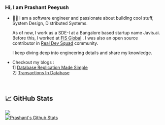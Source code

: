 

  ### Hi, I am Prashant Peeyush

* 👨‍💻 I am a software engineer and passionate about building cool stuff, System Design, Distributed Systems.

   As of now, I work as a SDE-I at a Bangalore based startup name Javis.ai. Before this, I worked at <a href="https://www.fisglobal.com/">FIS Global</a> . I was also an open source contributor in 
   <a href="https://realdevsquad.com/">Real Dev Squad</a> community.

   I keep diving deep into engineering details and share my knowledge.
* Checkout my blogs :<br>
  1] <a href="https://prashant3003.hashnode.dev/database-replication-made-simple" target="_blank"> Database Replication Made Simple </a> <br>
  2] <a href="https://prashant3003.hashnode.dev/database-transactions" target="_blank"> Transactions In Database </a><br>
  
<br>
  
## &#x1f4c8; GitHub Stats

 <div>
<a href="https://github.com/PeeyushPrashant/PeeyushPrashant">
  <img align="center" src="https://github-readme-stats.vercel.app/api/top-langs/?username=PeeyushPrashant&title_color=ffffff&text_color=c9cacc&icon_color=2bbc8a&bg_color=1d1f21&langs_count=3" />
</a>
   <br/>
<a href="https://github.com/PeeyushPrashant/PeeyushPrashant">
  <img align="center" src="https://github-readme-stats.vercel.app/api?username=PeeyushPrashant&show_icons=true&line_height=27&count_private=true&title_color=ffffff&text_color=c9cacc&icon_color=2bbc8a&bg_color=1d1f21" alt="Prashant's Github Stats" />
</a>
</div>
